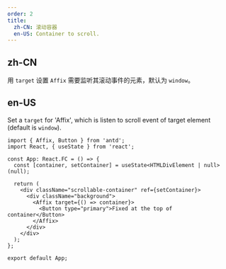 ```yaml
---
order: 2
title:
  zh-CN: 滚动容器
  en-US: Container to scroll.
---
```


## zh-CN

用 `target` 设置 `Affix` 需要监听其滚动事件的元素，默认为 `window`。

## en-US

Set a `target` for 'Affix', which is listen to scroll event of target element (default is `window`).

```tsx
import { Affix, Button } from 'antd';
import React, { useState } from 'react';

const App: React.FC = () => {
  const [container, setContainer] = useState<HTMLDivElement | null>(null);

  return (
    <div className="scrollable-container" ref={setContainer}>
      <div className="background">
        <Affix target={() => container}>
          <Button type="primary">Fixed at the top of container</Button>
        </Affix>
      </div>
    </div>
  );
};

export default App;
```

<style>
#components-affix-demo-target .scrollable-container {
  height: 100px;
  overflow-y: scroll;
}
#components-affix-demo-target .background {
  padding-top: 60px;
  height: 300px;
  background-image: url('https://zos.alipayobjects.com/rmsportal/RmjwQiJorKyobvI.jpg');
}
</style>
